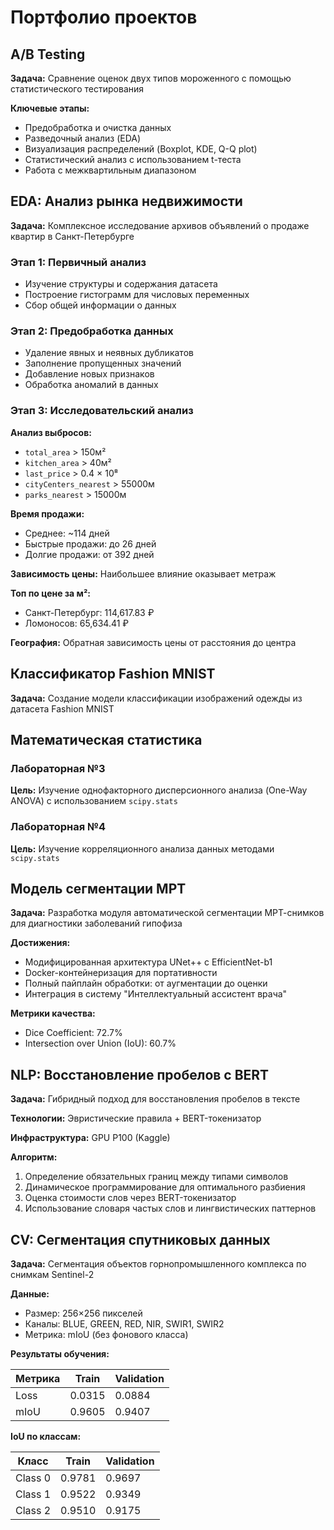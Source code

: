 # Портфолио проектов

## A/B Testing

**Задача:** Сравнение оценок двух типов мороженного с помощью статистического тестирования

**Ключевые этапы:**
- Предобработка и очистка данных
- Разведочный анализ (EDA)
- Визуализация распределений (Boxplot, KDE, Q-Q plot)
- Статистический анализ с использованием t-теста
- Работа с межквартильным диапазоном

## EDA: Анализ рынка недвижимости

**Задача:** Комплексное исследование архивов объявлений о продаже квартир в Санкт-Петербурге

### Этап 1: Первичный анализ
- Изучение структуры и содержания датасета
- Построение гистограмм для числовых переменных
- Сбор общей информации о данных

### Этап 2: Предобработка данных
- Удаление явных и неявных дубликатов
- Заполнение пропущенных значений
- Добавление новых признаков
- Обработка аномалий в данных

### Этап 3: Исследовательский анализ

**Анализ выбросов:**
- `total_area` > 150м²
- `kitchen_area` > 40м²  
- `last_price` > 0.4 × 10⁸
- `cityCenters_nearest` > 55000м
- `parks_nearest` > 15000м

**Время продажи:**
- Среднее: ~114 дней
- Быстрые продажи: до 26 дней
- Долгие продажи: от 392 дней

**Зависимость цены:** Наибольшее влияние оказывает метраж

**Топ по цене за м²:**
- Санкт-Петербург: 114,617.83 ₽
- Ломоносов: 65,634.41 ₽

**География:** Обратная зависимость цены от расстояния до центра

## Классификатор Fashion MNIST

**Задача:** Создание модели классификации изображений одежды из датасета Fashion MNIST

## Математическая статистика

### Лабораторная №3
**Цель:** Изучение однофакторного дисперсионного анализа (One-Way ANOVA) с использованием `scipy.stats`

### Лабораторная №4
**Цель:** Изучение корреляционного анализа данных методами `scipy.stats`

## Модель сегментации МРТ

**Задача:** Разработка модуля автоматической сегментации МРТ-снимков для диагностики заболеваний гипофиза

**Достижения:**
- Модифицированная архитектура UNet++ с EfficientNet-b1
- Docker-контейнеризация для портативности
- Полный пайплайн обработки: от аугментации до оценки
- Интеграция в систему "Интеллектуальный ассистент врача"

**Метрики качества:**
- Dice Coefficient: 72.7%
- Intersection over Union (IoU): 60.7%

## NLP: Восстановление пробелов с BERT

**Задача:** Гибридный подход для восстановления пробелов в тексте

**Технологии:** Эвристические правила + BERT-токенизатор

**Инфраструктура:** GPU P100 (Kaggle)

**Алгоритм:**
1. Определение обязательных границ между типами символов
2. Динамическое программирование для оптимального разбиения
3. Оценка стоимости слов через BERT-токенизатор
4. Использование словаря частых слов и лингвистических паттернов

## CV: Сегментация спутниковых данных

**Задача:** Сегментация объектов горнопромышленного комплекса по снимкам Sentinel-2

**Данные:**
- Размер: 256×256 пикселей
- Каналы: BLUE, GREEN, RED, NIR, SWIR1, SWIR2
- Метрика: mIoU (без фонового класса)

**Результаты обучения:**

| Метрика | Train | Validation |
|---------|-------|------------|
| Loss    | 0.0315 | 0.0884     |
| mIoU    | 0.9605 | 0.9407     |

**IoU по классам:**

| Класс | Train | Validation |
|-------|-------|------------|
| Class 0 | 0.9781 | 0.9697     |
| Class 1 | 0.9522 | 0.9349     |
| Class 2 | 0.9510 | 0.9175     |
```
